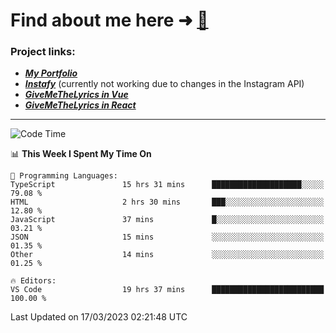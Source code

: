 # Find about me here ➜ [🧑](https://pauabella.dev)

### Project links:
- ***[My Portfolio](https://pauabella.dev)***
- ***[Instafy](https://instafy.me)*** (currently not working due to changes in the Instagram API)
- ***[GiveMeTheLyrics in Vue](https://lyrics.pauabella.dev)***
- ***[GiveMeTheLyrics in React](https://pauabella.dev/GiveMeTheLyrics)***

---
<!--START_SECTION:waka-->
![Code Time](http://img.shields.io/badge/Code%20Time-2%2C000%20hrs%205%20mins-blue)

📊 **This Week I Spent My Time On** 

```text
💬 Programming Languages: 
TypeScript               15 hrs 31 mins      ████████████████████░░░░░   79.08 % 
HTML                     2 hrs 30 mins       ███░░░░░░░░░░░░░░░░░░░░░░   12.80 % 
JavaScript               37 mins             █░░░░░░░░░░░░░░░░░░░░░░░░   03.21 % 
JSON                     15 mins             ░░░░░░░░░░░░░░░░░░░░░░░░░   01.35 % 
Other                    14 mins             ░░░░░░░░░░░░░░░░░░░░░░░░░   01.25 % 

🔥 Editors: 
VS Code                  19 hrs 37 mins      █████████████████████████   100.00 % 
```


 Last Updated on 17/03/2023 02:21:48 UTC
<!--END_SECTION:waka-->
